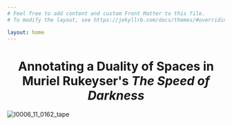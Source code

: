 ```yaml
---
# Feel free to add content and custom Front Matter to this file.
# To modify the layout, see https://jekyllrb.com/docs/themes/#overriding-theme-defaults

layout: home
---
```

<h1 align=center> Annotating a Duality of Spaces in Muriel Rukeyser's <em> The Speed of Darkness</em> </h1>

![I0006_11_0162_tape](https://user-images.githubusercontent.com/112954339/206921444-a21bd69b-5a37-47c9-b84c-60c33ceaa3ef.jpeg)

